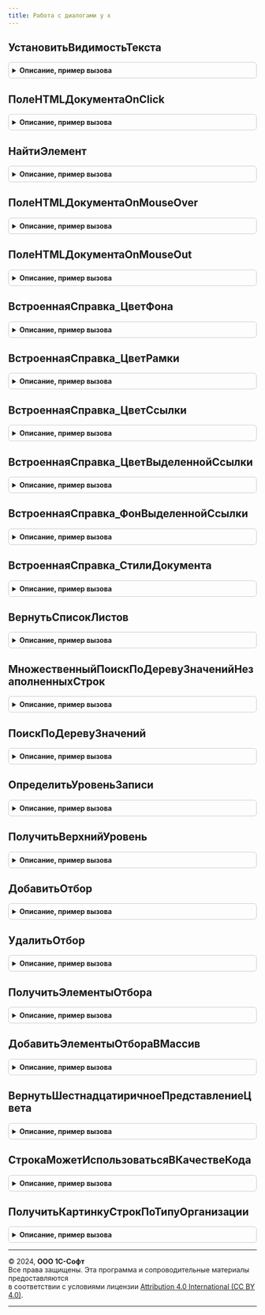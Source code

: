 ```yaml
---
title: Работа с диалогами у х
---
```



## УстановитьВидимостьТекста
<details style="margin: 1em 0; padding: 0.5em; border: 1px solid #ccc; border-radius: 6px;">

<summary style="font-weight: bold; cursor: pointer;">Описание, пример вызова</summary>

```bsl

///////////////////////////////////////////////////////////////////////////////
// ПРОЦЕДУРЫ И ФУНКЦИИ МЕХАНИЗМА ВСТРОЕННОЙ СПРАВКИ

Процедура УстановитьВидимостьТекста(Документ, Ид, ВключитьВидимость, Параметр = "inline") Экспорт
```

Пример вызова
```bsl
РаботаСДиалогамиУХ.УстановитьВидимостьТекста(Документ, Ид, ВключитьВидимость, Параметр);
```
</details>

## ПолеHTMLДокументаOnClick
<details style="margin: 1em 0; padding: 0.5em; border: 1px solid #ccc; border-radius: 6px;">

<summary style="font-weight: bold; cursor: pointer;">Описание, пример вызова</summary>

```bsl

Процедура ПолеHTMLДокументаOnClick(Элемент, pEvtObj, Форма) Экспорт
```

Пример вызова
```bsl
РаботаСДиалогамиУХ.ПолеHTMLДокументаOnClick(Элемент, pEvtObj, Форма) 
```
</details>

## НайтиЭлемент
<details style="margin: 1em 0; padding: 0.5em; border: 1px solid #ccc; border-radius: 6px;">

<summary style="font-weight: bold; cursor: pointer;">Описание, пример вызова</summary>

```bsl

Функция НайтиЭлемент(ЭлементHTML, НазваниеТега) Экспорт
```

Пример вызова
```bsl
Результат = РаботаСДиалогамиУХ.НайтиЭлемент(ЭлементHTML, НазваниеТега));
```
</details>

## ПолеHTMLДокументаOnMouseOver
<details style="margin: 1em 0; padding: 0.5em; border: 1px solid #ccc; border-radius: 6px;">

<summary style="font-weight: bold; cursor: pointer;">Описание, пример вызова</summary>

```bsl

Процедура ПолеHTMLДокументаOnMouseOver(Элемент, pEvtObj, ВыделятьРазделы = Ложь) Экспорт
```

Пример вызова
```bsl
РаботаСДиалогамиУХ.ПолеHTMLДокументаOnMouseOver(Элемент, pEvtObj, ВыделятьРазделы);
```
</details>

## ПолеHTMLДокументаOnMouseOut
<details style="margin: 1em 0; padding: 0.5em; border: 1px solid #ccc; border-radius: 6px;">

<summary style="font-weight: bold; cursor: pointer;">Описание, пример вызова</summary>

```bsl

Процедура ПолеHTMLДокументаOnMouseOut(Элемент, pEvtObj, ВыделятьРазделы = Ложь) Экспорт
```

Пример вызова
```bsl
РаботаСДиалогамиУХ.ПолеHTMLДокументаOnMouseOut(Элемент, pEvtObj, ВыделятьРазделы);
```
</details>

## ВстроеннаяСправка_ЦветФона
<details style="margin: 1em 0; padding: 0.5em; border: 1px solid #ccc; border-radius: 6px;">

<summary style="font-weight: bold; cursor: pointer;">Описание, пример вызова</summary>

```bsl

Функция ВстроеннаяСправка_ЦветФона() Экспорт
```

Пример вызова
```bsl
Результат = РаботаСДиалогамиУХ.ВстроеннаяСправка_ЦветФона() 
```
</details>

## ВстроеннаяСправка_ЦветРамки
<details style="margin: 1em 0; padding: 0.5em; border: 1px solid #ccc; border-radius: 6px;">

<summary style="font-weight: bold; cursor: pointer;">Описание, пример вызова</summary>

```bsl

Функция ВстроеннаяСправка_ЦветРамки() Экспорт
```

Пример вызова
```bsl
Результат = РаботаСДиалогамиУХ.ВстроеннаяСправка_ЦветРамки() 
```
</details>

## ВстроеннаяСправка_ЦветСсылки
<details style="margin: 1em 0; padding: 0.5em; border: 1px solid #ccc; border-radius: 6px;">

<summary style="font-weight: bold; cursor: pointer;">Описание, пример вызова</summary>

```bsl

Функция ВстроеннаяСправка_ЦветСсылки() Экспорт
```

Пример вызова
```bsl
Результат = РаботаСДиалогамиУХ.ВстроеннаяСправка_ЦветСсылки() 
```
</details>

## ВстроеннаяСправка_ЦветВыделеннойСсылки
<details style="margin: 1em 0; padding: 0.5em; border: 1px solid #ccc; border-radius: 6px;">

<summary style="font-weight: bold; cursor: pointer;">Описание, пример вызова</summary>

```bsl

Функция ВстроеннаяСправка_ЦветВыделеннойСсылки() Экспорт
```

Пример вызова
```bsl
Результат = РаботаСДиалогамиУХ.ВстроеннаяСправка_ЦветВыделеннойСсылки() 
```
</details>

## ВстроеннаяСправка_ФонВыделеннойСсылки
<details style="margin: 1em 0; padding: 0.5em; border: 1px solid #ccc; border-radius: 6px;">

<summary style="font-weight: bold; cursor: pointer;">Описание, пример вызова</summary>

```bsl

Функция ВстроеннаяСправка_ФонВыделеннойСсылки() Экспорт
```

Пример вызова
```bsl
Результат = РаботаСДиалогамиУХ.ВстроеннаяСправка_ФонВыделеннойСсылки() 
```
</details>

## ВстроеннаяСправка_СтилиДокумента
<details style="margin: 1em 0; padding: 0.5em; border: 1px solid #ccc; border-radius: 6px;">

<summary style="font-weight: bold; cursor: pointer;">Описание, пример вызова</summary>

```bsl

// Возвращает описание стилей, используемых при показе встроенной ситуационно-зависимой справки
//
// Параметры
//  нет
//
// Возвращаемое значение:
//   строка
//
Функция ВстроеннаяСправка_СтилиДокумента() Экспорт
```

Пример вызова
```bsl
Результат = РаботаСДиалогамиУХ.ВстроеннаяСправка_СтилиДокумента() 
```
</details>

## ВернутьСписокЛистов
<details style="margin: 1em 0; padding: 0.5em; border: 1px solid #ccc; border-radius: 6px;">

<summary style="font-weight: bold; cursor: pointer;">Описание, пример вызова</summary>

```bsl

////////////////////////////////////////////////////////////////////////////////
// АНАЛИЗ ИМПОРТИРУЕМЫХ ФАЙЛОВ.
//

Функция ВернутьСписокЛистов(ИмяФайла) Экспорт
```

Пример вызова
```bsl
Результат = РаботаСДиалогамиУХ.ВернутьСписокЛистов(ИмяФайла) 
```
</details>

## МножественныйПоискПоДеревуЗначенийНезаполненныхСтрок
<details style="margin: 1em 0; padding: 0.5em; border: 1px solid #ccc; border-radius: 6px;">

<summary style="font-weight: bold; cursor: pointer;">Описание, пример вызова</summary>

```bsl
////////////////////////////////////////////////////////////////////////////////
// ПРОЦЕДУРЫ И ФУНКЦИИ РАБОТЫ С ДЕРЕВОМ ЗНАЧЕНИЙ В УПРАВЛЯЕМОМ ПРИЛОЖЕНИИ.
//

Процедура МножественныйПоискПоДеревуЗначенийНезаполненныхСтрок(МассивНайденныхСтрок, ДеревоЗначений, СписокКолонок, ТолькоТекущийУровень = Ложь) Экспорт
```

Пример вызова
```bsl
РаботаСДиалогамиУХ.МножественныйПоискПоДеревуЗначенийНезаполненныхСтрок(МассивНайденныхСтрок, ДеревоЗначений, СписокКолонок, ТолькоТекущийУровень);
```
</details>

## ПоискПоДеревуЗначений
<details style="margin: 1em 0; padding: 0.5em; border: 1px solid #ccc; border-radius: 6px;">

<summary style="font-weight: bold; cursor: pointer;">Описание, пример вызова</summary>

```bsl


Функция ПоискПоДеревуЗначений(ДеревоЗначений, СтруктураПоиска, ТолькоТекущийУровень = Ложь) Экспорт
```

Пример вызова
```bsl
Результат = РаботаСДиалогамиУХ.ПоискПоДеревуЗначений(ДеревоЗначений, СтруктураПоиска, ТолькоТекущийУровень);
```
</details>

## ОпределитьУровеньЗаписи
<details style="margin: 1em 0; padding: 0.5em; border: 1px solid #ccc; border-radius: 6px;">

<summary style="font-weight: bold; cursor: pointer;">Описание, пример вызова</summary>

```bsl

Функция ОпределитьУровеньЗаписи(ЭлементДерева) Экспорт
```

Пример вызова
```bsl
Результат = РаботаСДиалогамиУХ.ОпределитьУровеньЗаписи(ЭлементДерева) 
```
</details>

## ПолучитьВерхнийУровень
<details style="margin: 1em 0; padding: 0.5em; border: 1px solid #ccc; border-radius: 6px;">

<summary style="font-weight: bold; cursor: pointer;">Описание, пример вызова</summary>

```bsl

Функция ПолучитьВерхнийУровень(ЭлементДерева, Предел = 0) Экспорт
```

Пример вызова
```bsl
Результат = РаботаСДиалогамиУХ.ПолучитьВерхнийУровень(ЭлементДерева, Предел);
```
</details>

## ДобавитьОтбор
<details style="margin: 1em 0; padding: 0.5em; border: 1px solid #ccc; border-radius: 6px;">

<summary style="font-weight: bold; cursor: pointer;">Описание, пример вызова</summary>

```bsl

////////////////////////////////////////////////////////////////////////////////
// ФУНКЦИИ РАБОТЫ С ОТБОРАМИ В ФОРМЕ СПИСКА ЭЛЕМЕНТА
//

// Добавляет отбор в набор отборов компоновщика или группы отборов
Функция ДобавитьОтбор(Отбор, Знач Поле, Значение, ВидСравнения = Неопределено) Экспорт
```

Пример вызова
```bsl
Результат = РаботаСДиалогамиУХ.ДобавитьОтбор(Отбор, Поле, Значение, ВидСравнения);
```
</details>

## УдалитьОтбор
<details style="margin: 1em 0; padding: 0.5em; border: 1px solid #ccc; border-radius: 6px;">

<summary style="font-weight: bold; cursor: pointer;">Описание, пример вызова</summary>

```bsl
// Удаляет отбор из компоновщика настроек, если поле не указано, очищает отбор
Функция УдалитьОтбор(Отбор, Знач Поле = Неопределено) Экспорт
```

Пример вызова
```bsl
Результат = РаботаСДиалогамиУХ.УдалитьОтбор(Отбор, Поле);
```
</details>

## ПолучитьЭлементыОтбора
<details style="margin: 1em 0; padding: 0.5em; border: 1px solid #ccc; border-radius: 6px;">

<summary style="font-weight: bold; cursor: pointer;">Описание, пример вызова</summary>

```bsl

Функция ПолучитьЭлементыОтбора(ЭлементСтруктуры, ТолькоГруппы = Ложь) Экспорт
```

Пример вызова
```bsl
Результат = РаботаСДиалогамиУХ.ПолучитьЭлементыОтбора(ЭлементСтруктуры, ТолькоГруппы);
```
</details>

## ДобавитьЭлементыОтбораВМассив
<details style="margin: 1em 0; padding: 0.5em; border: 1px solid #ccc; border-radius: 6px;">

<summary style="font-weight: bold; cursor: pointer;">Описание, пример вызова</summary>

```bsl

Процедура ДобавитьЭлементыОтбораВМассив(Элементы, МассивПолей, ТолькоГруппы = Ложь) Экспорт
```

Пример вызова
```bsl
РаботаСДиалогамиУХ.ДобавитьЭлементыОтбораВМассив(Элементы, МассивПолей, ТолькоГруппы);
```
</details>

## ВернутьШестнадцатиричноеПредставлениеЦвета
<details style="margin: 1em 0; padding: 0.5em; border: 1px solid #ccc; border-radius: 6px;">

<summary style="font-weight: bold; cursor: pointer;">Описание, пример вызова</summary>

```bsl

Функция ВернутьШестнадцатиричноеПредставлениеЦвета(ВыбранныйЦвет) Экспорт
```

Пример вызова
```bsl
Результат = РаботаСДиалогамиУХ.ВернутьШестнадцатиричноеПредставлениеЦвета(ВыбранныйЦвет) 
```
</details>

## СтрокаМожетИспользоватьсяВКачествеКода
<details style="margin: 1em 0; padding: 0.5em; border: 1px solid #ccc; border-radius: 6px;">

<summary style="font-weight: bold; cursor: pointer;">Описание, пример вызова</summary>

```bsl

// Возвращает признак того, что переданная в качестве параметра строка
// может быть использована в качестве кода объекта.
//
Функция СтрокаМожетИспользоватьсяВКачествеКода(Знач Стр) Экспорт
```

Пример вызова
```bsl
Результат = РаботаСДиалогамиУХ.СтрокаМожетИспользоватьсяВКачествеКода(Стр) 
```
</details>

## ПолучитьКартинкуСтрокПоТипуОрганизации
<details style="margin: 1em 0; padding: 0.5em; border: 1px solid #ccc; border-radius: 6px;">

<summary style="font-weight: bold; cursor: pointer;">Описание, пример вызова</summary>

```bsl

// Возвращает номер картинки в коллекции картинок Организации по типу организации
// (Копия аналогичной модуля РаботаСДиалогамиСервер)
Функция ПолучитьКартинкуСтрокПоТипуОрганизации(ТипОрганизации, ПометкаУдаления = Ложь) Экспорт
```

Пример вызова
```bsl
Результат = РаботаСДиалогамиУХ.ПолучитьКартинкуСтрокПоТипуОрганизации(ТипОрганизации, ПометкаУдаления);
```
</details>

---

© 2024, **ООО 1С-Софт**  
Все права защищены. Эта программа и сопроводительные материалы предоставляются  
в соответствии с условиями лицензии [Attribution 4.0 International (CC BY 4.0)](https://creativecommons.org/licenses/by/4.0/legalcode).

---
